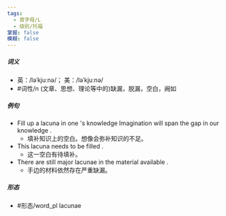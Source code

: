 ```yaml
---
tags:
  - 首字母/L
  - 级别/托福
掌握: false
模糊: false
---
```

##### 词义
- 英：/ləˈkjuːnə/； 美：/ləˈkjuːnə/
- #词性/n  (文章、思想、理论等中的)缺漏，脱漏，空白，阙如
##### 例句
- Fill up a lacuna in one 's knowledge Imagination will span the gap in our knowledge .
	- 填补知识上的空白。想像会弥补知识的不足。
- This lacuna needs to be filled .
	- 这一空白有待填补。
- There are still major lacunae in the material available .
	- 手边的材料依然存在严重缺漏。
##### 形态
- #形态/word_pl lacunae
